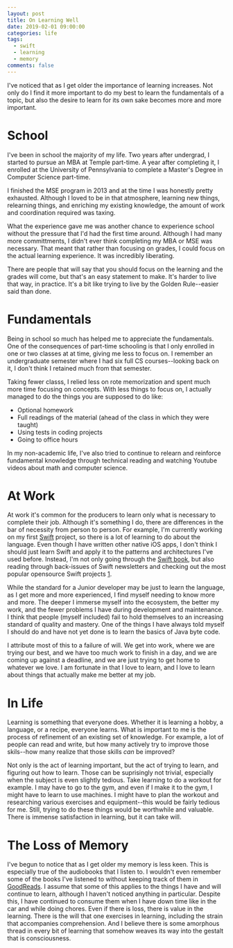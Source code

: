 ```yaml
---
layout: post
title: On Learning Well
date: 2019-02-01 09:00:00
categories: life
tags:
  - swift
  - learning
  - memory
comments: false
---
```


I've noticed that as I get older the importance of learning increases.  Not
only do I find it more important to do my best to learn the fundamentals of a
topic, but also the desire to learn for its own sake becomes more and more
important.

# School

I've been in school the majority of my life. Two years after undergrad, I
started to pursue an MBA at Temple part-time. A year after completing it, I
enrolled at the University of Pennsylvania to complete a Master's Degree in
Computer Science part-time.

I finished the MSE program in 2013 and at the time I was honestly pretty
exhausted.  Although I loved to be in that atmosphere, learning new things,
relearning things, and enriching my existing knowledge, the amount of work and
coordination required was taxing. 

What the experience gave me was another chance to experience school without the
pressure that I'd had the first time around. Although I had many more
committments, I didn't ever think completing my MBA or MSE was necessary. That
meant that rather than focusing on grades, I could focus on the actual learning
experience. It was incredibly liberating. 

There are people that will say that you should focus on the learning and the
grades will come, but that's an easy statement to make. It's harder to live
that way, in practice. It's a bit like trying to live by the Golden
Rule--easier said than done.

# Fundamentals

Being in school so much has helped me to appreciate the fundamentals.  One of
the consequences of part-time schooling is that I only enrolled in one or two
classes at at time, giving me less to focus on. I remember an undergraduate
semester where I had six full CS courses--looking back on it, I don't think I
retained much from that semester. 

Taking fewer classs, I relied less on rote memorization and spent much more
time focusing on concepts. With less things to focus on, I actually managed to
do the things you are supposed to do like:

* Optional homework
* Full readings of the material (ahead of the class in which they were taught)
* Using tests in coding projects
* Going to office hours

In my non-academic life, I've also tried to continue to relearn and reinforce
fundamental knowledge through technical reading and watching Youtube videos
about math and computer science.

# At Work

At work it's common for the producers to learn only what is necessary to
complete their job. Although it's something I do, there are differences in the
bar of necessity from person to person. For example, I'm currently working on
my first [Swift](https://developer.apple.com/swift/) project, so there is a lot
of learning to do about the language. Even though I have written other native
iOS apps, I don't think I should just learn Swift and apply it to the patterns
and architectures I've used before. Instead, I'm not only going through the
[Swift book](https://docs.swift.org/swift-book/), but also reading through
back-issues of Swift newsletters and checking out the most popular opensource
Swift projects [1].

While the standard for a Junior developer may be just to learn the language, as
I get more and more experienced, I find myself needing to know more and more.
The deeper I immerse myself into the ecosystem, the better my work, and the
fewer problems I have during development and maintenance. I think that people
(myself included) fail to hold themselves to an increasing standard of quality
and mastery. One of the things I have always told myself I should do and have
not yet done is to learn the basics of Java byte code.

I attribute most of this to a failure of will. We get into work, where we are
trying our best, and we have too much work to finish in a day, and we are
coming up against a deadline, and we are just trying to get home to whatever we
love. I am fortunate in that I love to learn, and I love to learn about things
that actually make me better at my job.

# In Life

Learning is something that everyone does. Whether it is learning a hobby, a
language, or a recipe, everyone learns. What is important to me is the process
of refinement of an existing set of knowledge. For example, a lot of people can
read and write, but how many actively try to improve those skils--how many
realize that those skills _can_ be improved?

Not only is the act of learning important, but the act of trying to learn, and
figuring out how to learn. Those can be suprisingly not trivial, especially
when the subject is even slightly tedious. Take learning to do a workout for
example. I may have to go to the gym, and even if I make it to the gym, I might
have to learn to use machines. I might have to plan the workout and researching
various exercises and equipment--this would be fairly tedious for me. Still,
trying to do these things would be worthwhile and valuable. There is immense
satisfaction in learning, but it can take will.

# The Loss of Memory

I've begun to notice that as I get older my memory is less keen. This is
especially true of the audiobooks that I listen to. I wouldn't even remember
some of the books I've listened to without keeping track of them in
[GoodReads](https://www.goodreads.com/). I assume that some of this applies to
the things I have and will continue to learn, although I haven't noticed
anything in particular.  Despite this, I have continued to consume them when I
have down time like in the car and while doing chores. Even if there is loss,
there is value in the learning. There is the will that one exercises in
learning, including the strain that accompanies comprehension. And I believe
there is some amorphous thread in every bit of learning that somehow weaves its
way into the gestalt that is consciousness.


[1]: https://github.com/matteocrippa/awesome-swift
